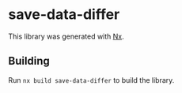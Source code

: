 # save-data-differ

This library was generated with [Nx](https://nx.dev).

## Building

Run `nx build save-data-differ` to build the library.
